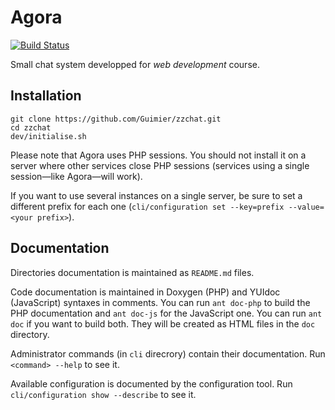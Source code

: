 # Agora
[![Build Status](https://travis-ci.org/Guimier/zzchat.svg?branch=master)](https://travis-ci.org/Guimier/zzchat)

Small chat system developped for *web development* course.

## Installation
    git clone https://github.com/Guimier/zzchat.git
    cd zzchat
    dev/initialise.sh

Please note that Agora uses PHP sessions. You should not install it on a server where other services close PHP sessions (services using a single session—like Agora—will work).

If you want to use several instances on a single server, be sure to set a different prefix for each one (`cli/configuration set --key=prefix --value=<your prefix>`).

## Documentation

Directories documentation is maintained as `README.md` files.

Code documentation is maintained in Doxygen (PHP) and YUIdoc (JavaScript) syntaxes in comments. You can run `ant doc-php` to build the PHP documentation and `ant doc-js` for the JavaScript one. You can run `ant doc` if you want to build both. They will be created as HTML files in the `doc` directory.

Administrator commands (in `cli` direcrory) contain their documentation. Run `<command> --help` to see it.

Available configuration is documented by the configuration tool. Run `cli/configuration show --describe` to see it.

